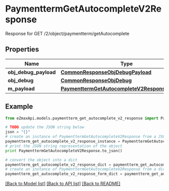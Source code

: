 # PaymenttermGetAutocompleteV2Response

Response for GET /2/object/paymentterm/getAutocomplete

## Properties
Name | Type | Description | Notes
------------ | ------------- | ------------- | -------------
**obj_debug_payload** | [**CommonResponseObjDebugPayload**](CommonResponseObjDebugPayload.md) |  | 
**obj_debug** | [**CommonResponseObjDebug**](CommonResponseObjDebug.md) |  | [optional] 
**m_payload** | [**PaymenttermGetAutocompleteV2ResponseMPayload**](PaymenttermGetAutocompleteV2ResponseMPayload.md) |  | 

## Example

```python
from eZmaxApi.models.paymentterm_get_autocomplete_v2_response import PaymenttermGetAutocompleteV2Response

# TODO update the JSON string below
json = "{}"
# create an instance of PaymenttermGetAutocompleteV2Response from a JSON string
paymentterm_get_autocomplete_v2_response_instance = PaymenttermGetAutocompleteV2Response.from_json(json)
# print the JSON string representation of the object
print PaymenttermGetAutocompleteV2Response.to_json()

# convert the object into a dict
paymentterm_get_autocomplete_v2_response_dict = paymentterm_get_autocomplete_v2_response_instance.to_dict()
# create an instance of PaymenttermGetAutocompleteV2Response from a dict
paymentterm_get_autocomplete_v2_response_form_dict = paymentterm_get_autocomplete_v2_response.from_dict(paymentterm_get_autocomplete_v2_response_dict)
```
[[Back to Model list]](../README.md#documentation-for-models) [[Back to API list]](../README.md#documentation-for-api-endpoints) [[Back to README]](../README.md)


